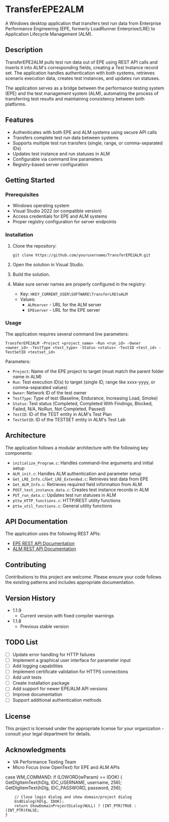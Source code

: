 # TransferEPE2ALM

A Windows desktop application that transfers test run data from Enterprise Performance Engineering (EPE, formerly LoadRunner Enterprise/LRE) to Application Lifecycle Management (ALM).

## Description

TransferEPE2ALM pulls test run data out of EPE using REST API calls and inserts it into ALM's corresponding fields, creating a Test Instance record set. The application handles authentication with both systems, retrieves scenario execution data, creates test instances, and updates run statuses.

The application serves as a bridge between the performance testing system (EPE) and the test management system (ALM), automating the process of transferring test results and maintaining consistency between both platforms.

## Features

- Authenticates with both EPE and ALM systems using secure API calls
- Transfers complete test run data between systems
- Supports multiple test run transfers (single, range, or comma-separated IDs)
- Updates test instance and run statuses in ALM
- Configurable via command line parameters
- Registry-based server configuration

## Getting Started

### Prerequisites

- Windows operating system
- Visual Studio 2022 (or compatible version)
- Access credentials for EPE and ALM systems
- Proper registry configuration for server endpoints

### Installation

1. Clone the repository:
   ```
   git clone https://github.com/yourusername/TransferEPE2ALM.git
   ```

2. Open the solution in Visual Studio.

3. Build the solution.

4. Make sure server names are properly configured in the registry:
   - Key: `HKEY_CURRENT_USER\SOFTWARE\TransferLREtoALM`
   - Values:
     - `ALMserver` - URL for the ALM server
     - `EPEserver` - URL for the EPE server

### Usage

The application requires several command line parameters:

```
TransferEPE2ALM -Project <project_name> -Run <run_id> -Owner <owner_id> -TestType <test_type> -Status <status> -TestID <test_id> -TestSetID <testset_id>
```

Parameters:
- `Project`: Name of the EPE project to target (must match the parent folder name in ALM)
- `Run`: Test execution ID(s) to target (single ID, range like xxxx-yyyy, or comma-separated values)
- `Owner`: Network ID of the test owner
- `TestType`: Type of test (Baseline, Endurance, Increasing Load, Smoke)
- `Status`: Test status (Completed, Completed With Findings, Blocked, Failed, N/A, NoRun, Not Completed, Passed)
- `TestID`: ID of the TEST entity in ALM's Test Plan
- `TestSetID`: ID of the TESTSET entity in ALM's Test Lab

## Architecture

The application follows a modular architecture with the following key components:

- `initialize_Program.c`: Handles command-line arguments and initial setup
- `ALM_init.c`: Handles ALM authentication and parameter setup
- `Get_LRE_Info.c`/`Get_LRE_Extended.c`: Retrieves test data from EPE
- `Get_ALM_Info.c`: Retrieves required field information from ALM
- `POST_test_instance_data.c`: Creates test instance records in ALM
- `PUT_run_data.c`: Updates test run statuses in ALM
- `pttw_HTTP_functions.c`: HTTP/REST utility functions
- `pttw_util_functions.c`: General utility functions

## API Documentation

The application uses the following REST APIs:

- [EPE REST API Documentation](https://admhelp.microfocus.com/lre/en/all/api_refs/Performance_Center_REST_API/Content/Welcome.htm)
- [ALM REST API Documentation](https://admhelp.microfocus.com/alm/api_refs/REST_core/Content/REST_API_Core/General/Overview.html)

## Contributing

Contributions to this project are welcome. Please ensure your code follows the existing patterns and includes appropriate documentation.

## Version History

* 1.1.9
  * Current version with fixed compiler warnings
* 1.1.8
  * Previous stable version

## TODO List

- [ ] Update error handling for HTTP failures
- [ ] Implement a graphical user interface for parameter input
- [ ] Add logging capabilities
- [ ] Implement certificate validation for HTTPS connections
- [ ] Add unit tests
- [ ] Create installation package
- [ ] Add support for newer EPE/ALM API versions
- [ ] Improve documentation
- [ ] Support additional authentication methods

## License

This project is licensed under the appropriate license for your organization - consult your legal department for details.

## Acknowledgments

* VA Performance Testing Team
* Micro Focus (now OpenText) for EPE and ALM APIs

case WM_COMMAND:
    if (LOWORD(wParam) == IDOK)
    {
        GetDlgItemText(hDlg, IDC_USERNAME, username, 256);
        GetDlgItemText(hDlg, IDC_PASSWORD, password, 256);
        
        // Close login dialog and show domain/project dialog
        EndDialog(hDlg, IDOK);
        return ShowDomainProjectDialog(NULL) ? (INT_PTR)TRUE : (INT_PTR)FALSE;
    }